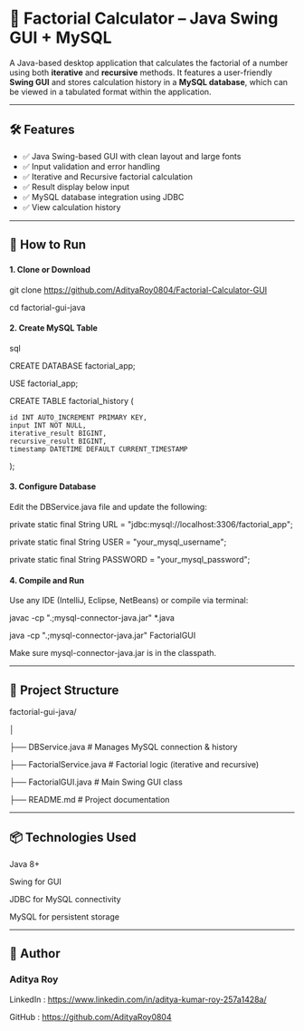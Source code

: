 
# 📐 Factorial Calculator – Java Swing GUI + MySQL

A Java-based desktop application that calculates the factorial of a number using both **iterative** and **recursive** methods. It features a user-friendly **Swing GUI** and stores calculation history in a **MySQL database**, which can be viewed in a tabulated format within the application.

---

## 🛠 Features

- ✅ Java Swing-based GUI with clean layout and large fonts
- ✅ Input validation and error handling
- ✅ Iterative and Recursive factorial calculation
- ✅ Result display below input
- ✅ MySQL database integration using JDBC
- ✅ View calculation history 

---

## 🚀 How to Run

### 
#### 1. Clone or Download

git clone https://github.com/AdityaRoy0804/Factorial-Calculator-GUI

cd factorial-gui-java

#### 2. Create MySQL Table
sql

CREATE DATABASE factorial_app;

USE factorial_app;

CREATE TABLE factorial_history (

    id INT AUTO_INCREMENT PRIMARY KEY,
    input INT NOT NULL,
    iterative_result BIGINT,
    recursive_result BIGINT,
    timestamp DATETIME DEFAULT CURRENT_TIMESTAMP
);

#### 3. Configure Database
Edit the DBService.java file and update the following:

private static final String URL = "jdbc:mysql://localhost:3306/factorial_app";

private static final String USER = "your_mysql_username";

private static final String PASSWORD = "your_mysql_password";

#### 4. Compile and Run
Use any IDE (IntelliJ, Eclipse, NetBeans) or compile via terminal:


javac -cp ".;mysql-connector-java.jar" *.java

java -cp ".;mysql-connector-java.jar" FactorialGUI

Make sure mysql-connector-java.jar is in the classpath.

---

## 📁 Project Structure


factorial-gui-java/

│

├── DBService.java         # Manages MySQL connection & history

├── FactorialService.java  # Factorial logic (iterative and recursive)

├── FactorialGUI.java      # Main Swing GUI class

├── README.md              # Project documentation

---

## 📦 Technologies Used
Java 8+

Swing for GUI

JDBC for MySQL connectivity

MySQL for persistent storage

---
## 🙌 Author

### Aditya Roy

LinkedIn : https://www.linkedin.com/in/aditya-kumar-roy-257a1428a/

GitHub : https://github.com/AdityaRoy0804
